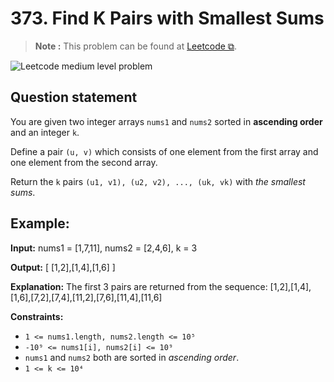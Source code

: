 # 373. Find K Pairs with Smallest Sums

>**Note :** This problem can be found at [Leetcode ⧉](https://leetcode.com/problems/find-k-pairs-with-smallest-sums/description/).
<!-- Badges -->
![Leetcode medium level problem](https://img.shields.io/badge/Medium-ffc01e)

## Question statement

You are given two integer arrays `nums1` and `nums2` sorted in **ascending order** and an integer `k`.

Define a pair `(u, v)` which consists of one element from the first array and one element from the second array.

Return the `k` pairs `(u1, v1), (u2, v2), ..., (uk, vk)` with *the smallest sums*.

## Example:
**Input:**
    nums1 = [1,7,11], nums2 = [2,4,6], k = 3

**Output:**
    [ [1,2],[1,4],[1,6] ]

**Explanation:**
The first 3 pairs are returned from the sequence: [1,2],[1,4],[1,6],[7,2],[7,4],[11,2],[7,6],[11,4],[11,6]

**Constraints:**
* `1 <= nums1.length, nums2.length <= 10⁵`
* `-10⁹ <= nums1[i], nums2[i] <= 10⁹`
* `nums1` and `nums2` both are sorted in *ascending order*.
* `1 <= k <= 10⁴`
